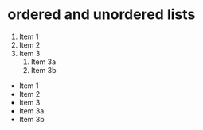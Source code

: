 # ordered and unordered lists
1. Item 1
2. Item 2
3. Item 3
   1. Item 3a
   2. Item 3b
- Item 1
- Item 2
- Item 3
- Item 3a
- Item 3b
